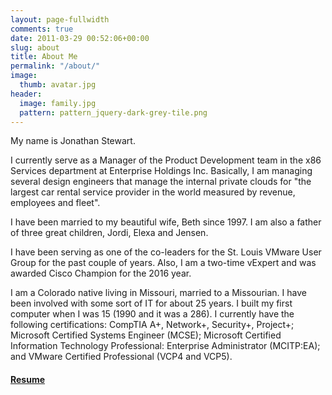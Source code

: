 ```yaml
---
layout: page-fullwidth
comments: true
date: 2011-03-29 00:52:06+00:00
slug: about
title: About Me
permalink: "/about/"
image:
  thumb: avatar.jpg
header:
  image: family.jpg
  pattern: pattern_jquery-dark-grey-tile.png
---
```


My name is Jonathan Stewart.

I currently serve as a Manager of the Product Development team in the x86 Services department at Enterprise Holdings Inc. Basically, I am managing several design engineers that manage the internal private clouds for "the largest car rental service provider in the world measured by revenue, employees and fleet".

I have been married to my beautiful wife, Beth since 1997. I am also a father of three great children, Jordi, Elexa and Jensen.

I have been serving as one of the co-leaders for the St. Louis VMware User Group for the past couple of years. Also, I am a two-time vExpert and was awarded Cisco Champion for the 2016 year.

I am a Colorado native living in Missouri, married to a Missourian. I have been involved with some sort of IT for about 25 years. I built my first computer when I was 15 (1990 and it was a 286). I currently have the following certifications: CompTIA A+, Network+, Security+, Project+; Microsoft Certified Systems Engineer (MCSE); Microsoft Certified Information Technology Professional: Enterprise Administrator (MCITP:EA); and VMware Certified Professional (VCP4 and VCP5).

<h4><a href="/resume/">Resume</a></h4>
